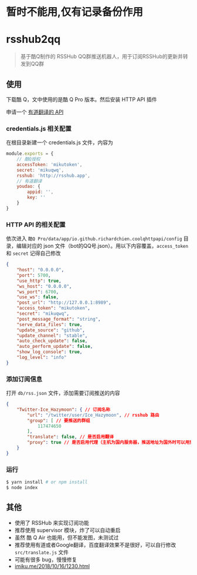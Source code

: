 # 暂时不能用,仅有记录备份作用

# rsshub2qq

> 基于酷Q制作的 RSSHub QQ群推送机器人，用于订阅RSSHub的更新并转发到QQ群

## 使用

下载酷 Q，文中使用的是酷 Q Pro 版本。然后安装 HTTP API 插件

申请一个 [有道翻译的 API](http://ai.youdao.com/?keyfrom=fanyi-new-nav)

### credentials.js 相关配置

在根目录新建一个 credentials.js 文件，内容为

```javascript
module.exports = {
    // 酷Q授权
    accessToken: 'mikutoken',
    secret: 'mikuqwq',
    rsshub: 'http://rsshub.app',
    // 有道翻译
    youdao: {
        appid: '',
        key: ''
    }
}
```

### HTTP API 的相关配置

依次进入 `酷Q Pro/data/app/io.github.richardchien.coolqhttpapi/config` 目录，编辑对应的 json 文件（bot的QQ号.json）。用以下内容覆盖，`access_token` 和 `secret` 记得自己修改

```json
{
    "host": "0.0.0.0",
    "port": 5700,
    "use_http": true,
    "ws_host": "0.0.0.0",
    "ws_port": 6700,
    "use_ws": false,
    "post_url": "http://127.0.0.1:8989",
    "access_token": "mikutoken",
    "secret": "mikuqwq",
    "post_message_format": "string",
    "serve_data_files": true,
    "update_source": "github",
    "update_channel": "stable",
    "auto_check_update": false,
    "auto_perform_update": false,
    "show_log_console": true,
    "log_level": "info"
}
```

### 添加订阅信息

打开 `db/rss.json` 文件，添加需要订阅推送的内容

```json
{
    "Twitter-Ice_Hazymoon": { // 订阅名称
        "url": "/twitter/user/Ice_Hazymoon", // rsshub 路由
        "group": [ // 要推送的群组
            117474650
        ],
        "translate": false, // 是否启用翻译
        "proxy": true // 是否启用代理（主机为国内服务器，推送地址为国外时可以用到，比如Twitter），使用 http://127.0.0.1:1080 作为代理
    }
}
```

### 运行

```bash
$ yarn install # or npm install
$ node index
```

## 其他

- 使用了 RSSHub 来实现订阅功能
- 推荐使用 supervisor 模块，炸了可以自动重启
- 虽然 酷 Q Air 也能用，但不能发图，未测试过
- 推荐使用有道或者Google翻译，百度翻译效果不是很好，可以自行修改 `src/translate.js` 文件
- 可能有很多 bug，慢慢修复
- [imiku.me/2018/10/16/1230.html](https://imiku.me/2018/10/16/1230.html)
